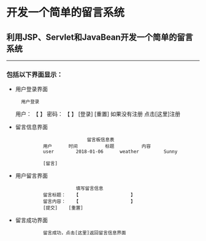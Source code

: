 # 开发一个简单的留言系统

## 利用JSP、Servlet和JavaBean开发一个简单的留言系统
----
### 包括以下界面显示：


* 用户登录界面
    
		用户登录            
	用户：	【          】
        密码： 	【          】
            [登录]      [重置]
	如果没有注册 点击[这里]注册
		
* 留言信息界面

								留言板信息表
				用户		时间			标题			内容
				user		2018-01-06		weather			Sunny
				
				[留言]

* 用户留言界面

							填写留言信息
				留言标题：	【					】
				留言内容：	【					】
				[提交]	[重置]

* 留言成功界面

				留言成功，点击[这里]返回留言信息界面

